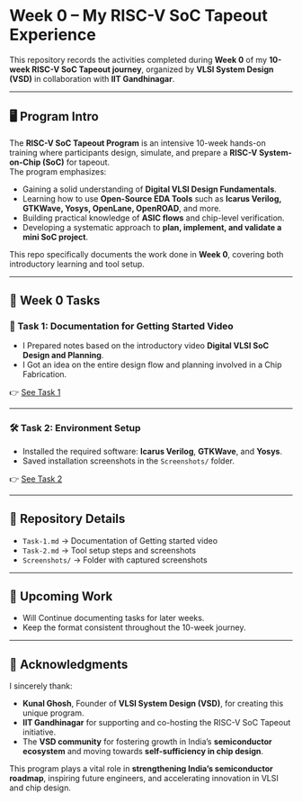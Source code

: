 # Week 0 – My RISC-V SoC Tapeout Experience  

This repository records the activities completed during **Week 0** of my **10-week RISC-V SoC Tapeout journey**, organized by **VLSI System Design (VSD)** in collaboration with **IIT Gandhinagar**.  

---

## 🖥️ Program Intro  
The **RISC-V SoC Tapeout Program** is an intensive 10-week hands-on training where participants design, simulate, and prepare a **RISC-V System-on-Chip (SoC)** for tapeout.  
The program emphasizes:  
- Gaining a solid understanding of **Digital VLSI Design Fundamentals**.  
- Learning how to use **Open-Source EDA Tools** such as **Icarus Verilog, GTKWave, Yosys, OpenLane, OpenROAD**, and more.  
- Building practical knowledge of **ASIC flows** and chip-level verification.  
- Developing a systematic approach to **plan, implement, and validate a mini SoC project**.  

This repo specifically documents the work done in **Week 0**, covering both introductory learning and tool setup.  

---

## 📌 Week 0 Tasks  

### 📝 Task 1: Documentation for Getting Started Video  
- I Prepared notes based on the introductory video **Digital VLSI SoC Design and Planning**.  
- I Got an idea on the entire design flow and planning involved in a Chip Fabrication.  

👉 [See Task 1](./Task-1.md)  

---

### 🛠️ Task 2: Environment Setup  
- Installed the required software: **Icarus Verilog**, **GTKWave**, and **Yosys**.  
- Saved installation screenshots in the `Screenshots/` folder.

👉 [See Task 2](./Task-2.md)  

---

## 📂 Repository Details
- `Task-1.md` → Documentation of Getting started video  
- `Task-2.md` → Tool setup steps and screenshots  
- `Screenshots/` → Folder with captured screenshots  

---

## 🚀 Upcoming Work  
- Will Continue documenting tasks for later weeks.  
- Keep the format consistent throughout the 10-week journey.  

---

## 🙏 Acknowledgments  
I sincerely thank:  

- **Kunal Ghosh**, Founder of **VLSI System Design (VSD)**, for creating this unique program.  
- **IIT Gandhinagar** for supporting and co-hosting the RISC-V SoC Tapeout initiative.  
- The **VSD community** for fostering growth in India’s **semiconductor ecosystem** and moving towards **self-sufficiency in chip design**.  

This program plays a vital role in **strengthening India’s semiconductor roadmap**, inspiring future engineers, and accelerating innovation in VLSI and chip design.  
